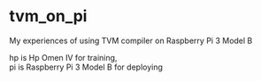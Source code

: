 # tvm_on_pi
My experiences of using TVM compiler on Raspberry Pi 3 Model B


hp is Hp Omen IV for training,  
pi is Raspberry Pi 3 Model B for deploying
